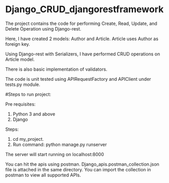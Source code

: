 # Django_CRUD_djangorestframework
The project contains the code for performing Create, Read, Update, and Delete Operation using Django-rest.

Here, I have created 2 models: Author and Article.
Article uses Author as foreign key.

Using Django-rest with Serializers, I have performed CRUD operations on Article model.

There is also basic implementation of validators.

The code is unit tested using APIRequestFactory and APIClient under tests.py module.


#Steps to run project:

Pre requisites:
1. Python 3 and above
2. Django 

Steps:
1. cd my_project.
2. Run command: python manage.py runserver

The server will start running on localhost:8000

You can hit the apis using postman.
Django_apis.postman_collection.json file is attached in the same directory. You can import the collection in postman to view all supported APIs.
